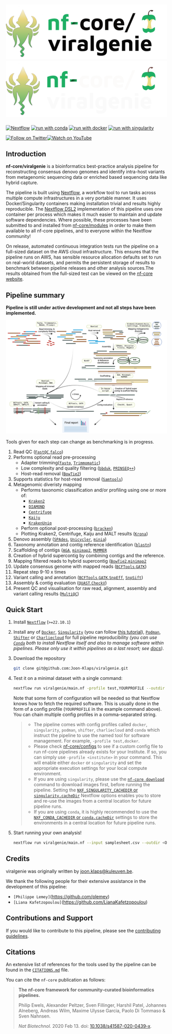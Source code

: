 # ![nf-core/viralgenie](docs/images/nf-core-viralgenie_logo_light.png#gh-light-mode-only) ![nf-core/viralgenie](docs/images/nf-core-viralgenie_logo_dark.png#gh-dark-mode-only)

<!--[![AWS CI](https://img.shields.io/badge/CI%20tests-full%20size-FF9900?labelColor=000000&logo=Amazon%20AWS)](https://nf-co.re/viralgenie/results)
[![Cite with Zenodo](http://img.shields.io/badge/DOI-10.5281/zenodo.XXXXXXX-1073c8?labelColor=000000)](https://doi.org/10.5281/zenodo.XXXXXXX)
-->
[![Nextflow](https://img.shields.io/badge/nextflow%20DSL2-%E2%89%A522.10.1-23aa62.svg)](https://www.nextflow.io/)
[![run with conda](http://img.shields.io/badge/run%20with-conda-3EB049?labelColor=000000&logo=anaconda)](https://docs.conda.io/en/latest/)
[![run with docker](https://img.shields.io/badge/run%20with-docker-0db7ed?labelColor=000000&logo=docker)](https://www.docker.com/)
[![run with singularity](https://img.shields.io/badge/run%20with-singularity-1d355c.svg?labelColor=000000)](https://sylabs.io/docs/)
<!--
[![Launch on Nextflow Tower](https://img.shields.io/badge/Launch%20%F0%9F%9A%80-Nextflow%20Tower-%234256e7)](https://tower.nf/launch?pipeline=https://github.com/nf-core/viralgenie)

[![Get help on Slack](http://img.shields.io/badge/slack-nf--core%20%23viralgenie-4A154B?labelColor=000000&logo=slack)](https://nfcore.slack.com/channels/viralgenie)
-->
[![Follow on Twitter](http://img.shields.io/badge/twitter-%40nf__core-1DA1F2?labelColor=000000&logo=twitter)](https://twitter.com/nf_core)[![Watch on YouTube](http://img.shields.io/badge/youtube-nf--core-FF0000?labelColor=000000&logo=youtube)](https://www.youtube.com/c/nf-core)

## Introduction
**nf-core/viralgenie** is a bioinformatics best-practice analysis pipeline for reconstructing consensus denovo genomes and identify intra-host variants from metagenomic sequencing data or enriched based sequencing data like hybrid capture.


The pipeline is built using [Nextflow](https://www.nextflow.io), a workflow tool to run tasks across multiple compute infrastructures in a very portable manner. It uses Docker/Singularity containers making installation trivial and results highly reproducible. The [Nextflow DSL2](https://www.nextflow.io/docs/latest/dsl2.html) implementation of this pipeline uses one container per process which makes it much easier to maintain and update software dependencies. Where possible, these processes have been submitted to and installed from [nf-core/modules](https://github.com/nf-core/modules) in order to make them available to all nf-core pipelines, and to everyone within the Nextflow community!

<!-- TODO nf-core: Add full-sized test dataset and amend the paragraph below if applicable -->

On release, automated continuous integration tests run the pipeline on a full-sized dataset on the AWS cloud infrastructure. This ensures that the pipeline runs on AWS, has sensible resource allocation defaults set to run on real-world datasets, and permits the persistent storage of results to benchmark between pipeline releases and other analysis sources.The results obtained from the full-sized test can be viewed on the [nf-core website](https://nf-co.re/viralgenie/results).

## Pipeline summary

__Pipeline is still under active development and not all steps have been implemented.__

![viral-genie-workflow](docs/images/workflow-v3.png)
<!-- TODO nf-core: Fill in short bullet-pointed list of the default steps in the pipeline -->
<!-- TODO nf-core: include the [`???`] in all steps-->

Tools given for each step can change as benchmarking is in progress.
1. Read QC ([`FastQC`](https://www.bioinformatics.babraham.ac.uk/projects/fastqc/),[`falco`](https://github.com/smithlabcode/falco))
2. Performs optional read pre-processing
   - Adapter trimming([`fastp`](https://github.com/OpenGene/fastp), [`Trimmomatic`](https://github.com/usadellab/Trimmomatic))
   - Low complexity and quality filtering ([`bbduk`](https://jgi.doe.gov/data-and-tools/software-tools/bbtools/), [`PRINSEQ++`](https://github.com/Adrian-Cantu/PRINSEQ-plus-plus))
   - Host-read removal ([`BowTie2`](http://bowtie-bio.sourceforge.net/bowtie2/))
3. Supports statistics for host-read removal ([`Samtools`](http://www.htslib.org/))
4. Metagenomic diveristy mapping
   - Performs taxonomic classification and/or profiling using one or more of:
     + [`Kraken2`](https://ccb.jhu.edu/software/kraken2/)
     + [`DIAMOND`](https://github.com/bbuchfink/diamond)
     + [`Centrifuge`](https://ccb.jhu.edu/software/centrifuge/)
     + [`Kaiju`](https://kaiju.binf.ku.dk/)
     + [`KrakenUniq`](https://github.com/fbreitwieser/krakenuniq)
   - Perform optional post-processing ([`bracken`](https://ccb.jhu.edu/software/bracken/))
   - Plotting Kraken2, Centrifuge, Kaiju and MALT results ([`Krona`](https://hpc.nih.gov/apps/kronatools.html))
5. Denovo assembly ([`SPAdes`](http://cab.spbu.ru/software/spades/), [`Unicycler`](https://github.com/rrwick/Unicycler), [`minia`](https://github.com/GATB/minia))
6. Taxonomy annotation and contig reference identification ([`blastn`](https://blast.ncbi.nlm.nih.gov/Blast.cgi?PAGE_TYPE=BlastSearch))
7. Scaffolding of contigs ([`AGA`](https://github.com/emweb/aga), [`minimap2`](https://github.com/lh3/minimap2), [`MUMMER`](https://github.com/mummer4/mummer)
8. Creation of hybrid supercontig by combining contigs and the reference.
9. Mapping filtered reads to hybrid supercontig ([`BowTie2`](http://bowtie-bio.sourceforge.net/bowtie2/),[`minimap2`](https://github.com/lh3/minimap2)
10. Update consensus genome with mapped reads ([`BCFTools`](http://samtools.github.io/bcftools/bcftools.html),[`GATK`](https://github.com/broadinstitute/gatk))
11. Repeat step 9-10 x times
12. Variant calling and annotation ([`BCFTools`](http://samtools.github.io/bcftools/bcftools.html),[`GATK`](https://github.com/broadinstitute/gatk),[`SnpEff`](http://snpeff.sourceforge.net/SnpEff.html), [`SnpSift`](http://snpeff.sourceforge.net/SnpSift.html))
13. Assembly & contig evaluation ([`QUAST`](http://quast.sourceforge.net/quast),[`CheckV`](https://bitbucket.org/berkeleylab/checkv/src/master/))
14. Present QC and visualisation for raw read, alignment, assembly and variant calling results ([`MultiQC`](http://multiqc.info/))

## Quick Start

1. Install [`Nextflow`](https://www.nextflow.io/docs/latest/getstarted.html#installation) (`>=22.10.1`)

2. Install any of [`Docker`](https://docs.docker.com/engine/installation/), [`Singularity`](https://www.sylabs.io/guides/3.0/user-guide/) (you can follow [this tutorial](https://singularity-tutorial.github.io/01-installation/)), [`Podman`](https://podman.io/), [`Shifter`](https://nersc.gitlab.io/development/shifter/how-to-use/) or [`Charliecloud`](https://hpc.github.io/charliecloud/) for full pipeline reproducibility _(you can use [`Conda`](https://conda.io/miniconda.html) both to install Nextflow itself and also to manage software within pipelines. Please only use it within pipelines as a last resort; see [docs](https://nf-co.re/usage/configuration#basic-configuration-profiles))_.

3. Download the repository
   ```bash
   git clone git@github.com:Joon-Klaps/viralgenie.git
   ```

4. Test it on a minimal dataset with a single command:

   ```bash
   nextflow run viralgenie/main.nf -profile test,YOURPROFILE --outdir <OUTDIR>
   ```

   Note that some form of configuration will be needed so that Nextflow knows how to fetch the required software. This is usually done in the form of a config profile (`YOURPROFILE` in the example command above). You can chain multiple config profiles in a comma-separated string.

   > - The pipeline comes with config profiles called `docker`, `singularity`, `podman`, `shifter`, `charliecloud` and `conda` which instruct the pipeline to use the named tool for software management. For example, `-profile test,docker`.
   > - Please check [nf-core/configs](https://github.com/nf-core/configs#documentation) to see if a custom config file to run nf-core pipelines already exists for your Institute. If so, you can simply use `-profile <institute>` in your command. This will enable either `docker` or `singularity` and set the appropriate execution settings for your local compute environment.
   > - If you are using `singularity`, please use the [`nf-core download`](https://nf-co.re/tools/#downloading-pipelines-for-offline-use) command to download images first, before running the pipeline. Setting the [`NXF_SINGULARITY_CACHEDIR` or `singularity.cacheDir`](https://www.nextflow.io/docs/latest/singularity.html?#singularity-docker-hub) Nextflow options enables you to store and re-use the images from a central location for future pipeline runs.
   > - If you are using `conda`, it is highly recommended to use the [`NXF_CONDA_CACHEDIR` or `conda.cacheDir`](https://www.nextflow.io/docs/latest/conda.html) settings to store the environments in a central location for future pipeline runs.

4. Start running your own analysis!

   ```bash
   nextflow run viralgenie/main.nf --input samplesheet.csv --outdir <OUTDIR> -profile <docker/singularity/podman/shifter/charliecloud/conda/institute>
   ```

 <!-- TODO: Make a github wiki
## Documentation

The nf-core/viralgenie pipeline comes with documentation about the pipeline [usage](https://nf-co.re/viralgenie/usage), [parameters](https://nf-co.re/viralgenie/parameters) and [output](https://nf-co.re/viralgenie/output).
-->
## Credits

viralgenie was originally written by joon.klaps@kuleuven.be.

We thank the following people for their extensive assistance in the development of this pipeline:
- `[Philippe Lemey]`(https://github.com/plemey)
- `[Liana Kafetzopoulou]`(https://github.com/LianaKafetzopoulou)

<!-- TODO nf-core: If applicable, make list of people who have also contributed -->

## Contributions and Support

If you would like to contribute to this pipeline, please see the [contributing guidelines](.github/CONTRIBUTING.md).
<!--
For further information or help, don't hesitate to get in touch on the [Slack `#viralgenie` channel](https://nfcore.slack.com/channels/viralgenie) (you can join with [this invite](https://nf-co.re/join/slack)).
-->

## Citations

<!-- TODO nf-core: Add citation for pipeline after first release. Uncomment lines below and update Zenodo doi and badge at the top of this file. -->
<!-- If you use  nf-core/viralgenie for your analysis, please cite it using the following doi: [10.5281/zenodo.XXXXXX](https://doi.org/10.5281/zenodo.XXXXXX) -->

<!-- TODO nf-core: Add bibliography of tools and data used in your pipeline -->

An extensive list of references for the tools used by the pipeline can be found in the [`CITATIONS.md`](CITATIONS.md) file.

You can cite the `nf-core` publication as follows:

> **The nf-core framework for community-curated bioinformatics pipelines.**
>
> Philip Ewels, Alexander Peltzer, Sven Fillinger, Harshil Patel, Johannes Alneberg, Andreas Wilm, Maxime Ulysse Garcia, Paolo Di Tommaso & Sven Nahnsen.
>
> _Nat Biotechnol._ 2020 Feb 13. doi: [10.1038/s41587-020-0439-x](https://dx.doi.org/10.1038/s41587-020-0439-x).
